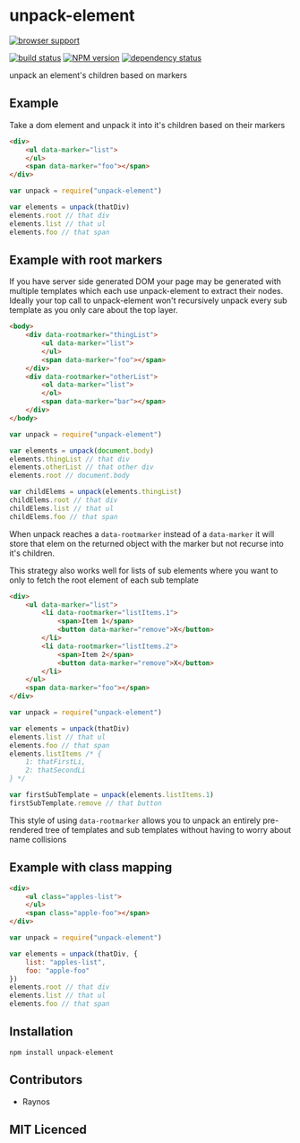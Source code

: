 # unpack-element

[![browser support][5]][6]

[![build status][1]][2] [![NPM version][7]][8] [![dependency status][3]][4]

unpack an element's children based on markers

## Example

Take a dom element and unpack it into it's children based on their markers

```html
<div>
    <ul data-marker="list">
    </ul>
    <span data-marker="foo"></span>
</div>
```

```js
var unpack = require("unpack-element")

var elements = unpack(thatDiv)
elements.root // that div
elements.list // that ul
elements.foo // that span
```

## Example with root markers

If you have server side generated DOM your page may be generated
    with multiple templates which each use unpack-element to
    extract their nodes. Ideally your top call to unpack-element
    won't recursively unpack every sub template as you only
    care about the top layer.

```html
<body>
    <div data-rootmarker="thingList">
        <ul data-marker="list">
        </ul>
        <span data-marker="foo"></span>
    </div>
    <div data-rootmarker="otherList">
        <ol data-marker="list">
        </ol>
        <span data-marker="bar"></span>
    </div>
</body>
```

```js
var unpack = require("unpack-element")

var elements = unpack(document.body)
elements.thingList // that div
elements.otherList // that other div
elements.root // document.body

var childElems = unpack(elements.thingList)
childElems.root // that div
childElems.list // that ul
childElems.foo // that span
```

When unpack reaches a `data-rootmarker` instead of a `data-marker`
    it will store that elem on the returned object with the
    marker but not recurse into it's children.

This strategy also works well for lists of sub elements where
    you want to only to fetch the root element of each sub
    template

```html
<div>
    <ul data-marker="list">
        <li data-rootmarker="listItems.1">
            <span>Item 1</span>
            <button data-marker="remove">X</button>
        </li>
        <li data-rootmarker="listItems.2">
            <span>Item 2</span>
            <button data-marker="remove">X</button>
        </li>
    </ul>
    <span data-marker="foo"></span>
</div>
```

```js
var unpack = require("unpack-element")

var elements = unpack(thatDiv)
elements.list // that ul
elements.foo // that span
elements.listItems /* {
    1: thatFirstLi,
    2: thatSecondLi
} */

var firstSubTemplate = unpack(elements.listItems.1)
firstSubTemplate.remove // that button
```

This style of using `data-rootmarker` allows you to unpack
    an entirely pre-rendered tree of templates and sub
    templates without having to worry about name collisions

## Example with class mapping

```html
<div>
    <ul class="apples-list">
    </ul>
    <span class="apple-foo"></span>
</div>
```

```js
var unpack = require("unpack-element")

var elements = unpack(thatDiv, {
    list: "apples-list",
    foo: "apple-foo"
})
elements.root // that div
elements.list // that ul
elements.foo // that span
```

## Installation

`npm install unpack-element`

## Contributors

 - Raynos

## MIT Licenced

  [1]: https://secure.travis-ci.org/Raynos/unpack-element.png
  [2]: https://travis-ci.org/Raynos/unpack-element
  [3]: https://david-dm.org/Raynos/unpack-element.png
  [4]: https://david-dm.org/Raynos/unpack-element
  [5]: https://ci.testling.com/Raynos/unpack-element.png
  [6]: https://ci.testling.com/Raynos/unpack-element
  [7]: https://badge.fury.io/js/unpack-element.png
  [8]: https://badge.fury.io/js/unpack-element
